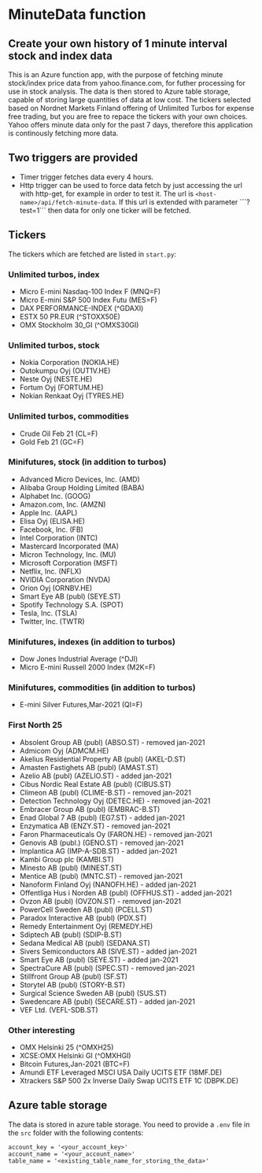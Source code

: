 # MinuteData function

## Create your own history of 1 minute interval stock and index data

This is an Azure function app, with the purpose of fetching minute stock/index price data from yahoo.finance.com, for futher processing for use in stock analysis.
The data is then stored to Azure table storage, capable of storing large quantities of data at low cost.
The tickers selected based on Nordnet Markets Finland offering of Unlimited Turbos for expense free trading, but you are free to repace the tickers with your own choices.
Yahoo offers minute data only for the past 7 days, therefore this application is continously fetching more data.

## Two triggers are provided

- Timer trigger fetches data every 4 hours.
- Http trigger can be used to force data fetch by just accessing the url with http-get, for example in order to test it. The url is `<host-name>/api/fetch-minute-data`. If this url is extended with parameter ´´´?test=1´´´ then data for only one ticker will be fetched.

## Tickers

The tickers which are fetched are listed in `start.py`:

### Unlimited turbos, index

- Micro E-mini Nasdaq-100 Index F (MNQ=F)
- Micro E-mini S&P 500 Index Futu (MES=F)
- DAX PERFORMANCE-INDEX (^GDAXI)
- ESTX 50 PR.EUR (^STOXX50E)
- OMX Stockholm 30_GI (^OMXS30GI)

### Unlimited turbos, stock

- Nokia Corporation (NOKIA.HE)
- Outokumpu Oyj (OUT1V.HE)
- Neste Oyj (NESTE.HE)
- Fortum Oyj (FORTUM.HE)
- Nokian Renkaat Oyj (TYRES.HE)

### Unlimited turbos, commodities

- Crude Oil Feb 21 (CL=F)
- Gold Feb 21 (GC=F)

### Minifutures, stock (in addition to turbos)

- Advanced Micro Devices, Inc. (AMD)
- Alibaba Group Holding Limited (BABA)
- Alphabet Inc. (GOOG)
- Amazon.com, Inc. (AMZN)
- Apple Inc. (AAPL)
- Elisa Oyj (ELISA.HE)
- Facebook, Inc. (FB)
- Intel Corporation (INTC)
- Mastercard Incorporated (MA)
- Micron Technology, Inc. (MU)
- Microsoft Corporation (MSFT)
- Netflix, Inc. (NFLX)
- NVIDIA Corporation (NVDA)
- Orion Oyj (ORNBV.HE)
- Smart Eye AB (publ) (SEYE.ST)
- Spotify Technology S.A. (SPOT)
- Tesla, Inc. (TSLA)
- Twitter, Inc. (TWTR)

### Minifutures, indexes (in addition to turbos)

- Dow Jones Industrial Average (^DJI)
- Micro E-mini Russell 2000 Index (M2K=F)

### Minifutures, commodities (in addition to turbos)

- E-mini Silver Futures,Mar-2021 (QI=F)

### First North 25

- Absolent Group AB (publ) (ABSO.ST) - removed jan-2021
- Admicom Oyj (ADMCM.HE)
- Akelius Residential Property AB (publ) (AKEL-D.ST)
- Amasten Fastighets AB (publ) (AMAST.ST)
- Azelio AB (publ) (AZELIO.ST) - added jan-2021
- Cibus Nordic Real Estate AB (publ) (CIBUS.ST)
- Climeon AB (publ) (CLIME-B.ST) - removed jan-2021
- Detection Technology Oyj (DETEC.HE) - removed jan-2021
- Embracer Group AB (publ) (EMBRAC-B.ST)
- Enad Global 7 AB (publ) (EG7.ST) - added jan-2021
- Enzymatica AB (ENZY.ST) - removed jan-2021
- Faron Pharmaceuticals Oy (FARON.HE) - removed jan-2021
- Genovis AB (publ.) (GENO.ST) - removed jan-2021
- Implantica AG (IMP-A-SDB.ST) - added jan-2021
- Kambi Group plc (KAMBI.ST)
- Minesto AB (publ) (MINEST.ST)
- Mentice AB (publ) (MNTC.ST) - removed jan-2021
- Nanoform Finland Oyj (NANOFH.HE) - added jan-2021
- Offentliga Hus i Norden AB (publ) (OFFHUS.ST) - added jan-2021
- Ovzon AB (publ) (OVZON.ST) - removed jan-2021
- PowerCell Sweden AB (publ) (PCELL.ST)
- Paradox Interactive AB (publ) (PDX.ST)
- Remedy Entertainment Oyj (REMEDY.HE)
- Sdiptech AB (publ) (SDIP-B.ST)
- Sedana Medical AB (publ) (SEDANA.ST)
- Sivers Semiconductors AB (SIVE.ST) - added jan-2021
- Smart Eye AB (publ) (SEYE.ST) - added jan-2021
- SpectraCure AB (publ) (SPEC.ST) - removed jan-2021
- Stillfront Group AB (publ) (SF.ST)
- Storytel AB (publ) (STORY-B.ST)
- Surgical Science Sweden AB (publ) (SUS.ST)
- Swedencare AB (publ) (SECARE.ST) - added jan-2021
- VEF Ltd. (VEFL-SDB.ST)

### Other interesting

- OMX Helsinki 25 (^OMXH25)
- XCSE:OMX Helsinki GI (^OMXHGI)
- Bitcoin Futures,Jan-2021 (BTC=F)
- Amundi ETF Leveraged MSCI USA Daily UCITS ETF (18MF.DE)
- Xtrackers S&P 500 2x Inverse Daily Swap UCITS ETF 1C (DBPK.DE)

## Azure table storage

The data is stored in azure table storage. You need to provide a `.env` file in the `src` folder with the following contents:

```
account_key = '<your_account_key>'
account_name = '<your_account_name>'
table_name = '<existing_table_name_for_storing_the_data>'
```
